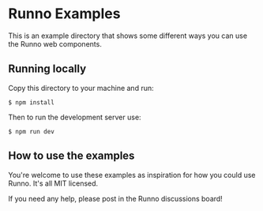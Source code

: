 # Runno Examples

This is an example directory that shows some different ways you can use the
Runno web components.

## Running locally

Copy this directory to your machine and run:

```
$ npm install
```

Then to run the development server use:

```
$ npm run dev
```

## How to use the examples

You're welcome to use these examples as inspiration for how you could use
Runno. It's all MIT licensed.

If you need any help, please post in the Runno discussions board!
